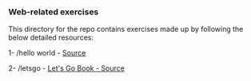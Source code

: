 ### Web-related exercises

This directory for the repo contains exercises made up by following the below detailed resources:

1- /hello world -  [Source](https://gowebexamples.com/hello-world/)

2- /letsgo - [Let's Go Book - Source](https://lets-go.alexedwards.net)